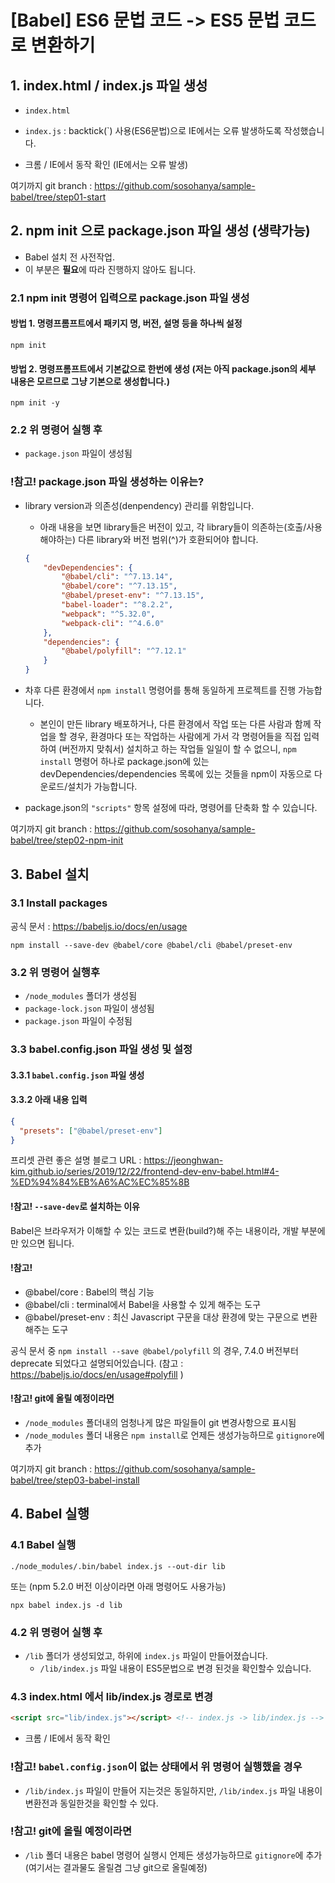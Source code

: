 # [Babel] ES6 문법 코드 -> ES5 문법 코드로 변환하기


## 1. index.html / index.js 파일 생성 

- `index.html`
- `index.js` : backtick(`) 사용(ES6문법)으로 IE에서는 오류 발생하도록 작성했습니다.

- 크롬 / IE에서 동작 확인 (IE에서는 오류 발생) 

여기까지 git branch : https://github.com/sosohanya/sample-babel/tree/step01-start 


## 2. npm init 으로 package.json 파일 생성 (생략가능)  

- Babel 설치 전 사전작업. 
- 이 부분은 **필요**에 따라 진행하지 않아도 됩니다. 

### 2.1 npm init 명령어 입력으로 package.json 파일 생성 

#### 방법 1. 명령프롬프트에서 패키지 명, 버전, 설명 등을 하나씩 설정  
```shell
npm init
```

#### 방법 2. 명령프롬프트에서 기본값으로 한번에 생성 (저는 아직 package.json의 세부 내용은 모르므로 그냥 기본으로 생성합니다.)
```shell
npm init -y 
```

### 2.2 위 명령어 실행 후 
- `package.json` 파일이 생성됨

### !참고! package.json 파일 생성하는 이유는?
- library version과 의존성(denpendency) 관리를 위함입니다.
    - 아래 내용을 보면 library들은 버전이 있고, 각 library들이 의존하는(호출/사용해야하는) 다른 library와 버전 범위(^)가 호환되어야 합니다. 
    ```json
    {
        "devDependencies": {
            "@babel/cli": "^7.13.14",
            "@babel/core": "^7.13.15",
            "@babel/preset-env": "^7.13.15",
            "babel-loader": "^8.2.2",
            "webpack": "^5.32.0",
            "webpack-cli": "^4.6.0"
        },
        "dependencies": {
            "@babel/polyfill": "^7.12.1"
        }
    }
    ```

- 차후 다른 환경에서 `npm install` 명령어를 통해 동일하게 프로젝트를 진행 가능합니다. 
    - 본인이 만든 library 배포하거나, 다른 환경에서 작업 또는 다른 사람과 함께 작업을 할 경우, 환경마다 또는 작업하는 사람에게 가서 각 명령어들을 직접 입력하여 (버전까지 맞춰서) 설치하고 하는 작업들 일일이 할 수 없으니, `npm install` 명령어 하나로 package.json에 있는 devDependencies/dependencies 목록에 있는 것들을 npm이 자동으로 다운로드/설치가 가능합니다.

- package.json의 `"scripts"` 항목 설정에 따라, 명령어를 단축화 할 수 있습니다. 

여기까지 git branch : https://github.com/sosohanya/sample-babel/tree/step02-npm-init


## 3. Babel 설치 

### 3.1 Install packages  

공식 문서 : https://babeljs.io/docs/en/usage  
```shell
npm install --save-dev @babel/core @babel/cli @babel/preset-env
```

### 3.2 위 명령어 실행후 
- `/node_modules` 폴더가 생성됨
- `package-lock.json` 파일이 생성됨
- `package.json` 파일이 수정됨

### 3.3 babel.config.json 파일 생성 및 설정

#### 3.3.1 `babel.config.json` 파일 생성
#### 3.3.2 아래 내용 입력 

```json
{
  "presets": ["@babel/preset-env"]
}
```

프리셋 관련 좋은 설명 블로그 URL : https://jeonghwan-kim.github.io/series/2019/12/22/frontend-dev-env-babel.html#4-%ED%94%84%EB%A6%AC%EC%85%8B 



#### !참고! `--save-dev`로 설치하는 이유
Babel은 브라우저가 이해할 수 있는 코드로 변환(build?)해 주는 내용이라, 개발 부분에만 있으면 됩니다. 

#### !참고! 
- @babel/core : Babel의 핵심 기능 
- @babel/cli : terminal에서 Babel을 사용할 수 있게 해주는 도구
- @babel/preset-env : 최신 Javascript 구문을 대상 환경에 맞는 구문으로 변환해주는 도구

공식 문서 중 `npm install --save @babel/polyfill` 의 경우, 7.4.0 버전부터 deprecate 되었다고 설명되어있습니다. (참고 : https://babeljs.io/docs/en/usage#polyfill ) 

#### !참고! git에 올릴 예정이라면
- `/node_modules` 폴더내의 엄청나게 많은 파일들이 git 변경사항으로 표시됨
- `/node_modules` 폴더 내용은 `npm install`로 언제든 생성가능하므로 `gitignore`에 추가 

여기까지 git branch : https://github.com/sosohanya/sample-babel/tree/step03-babel-install


## 4. Babel 실행 

### 4.1 Babel 실행 
```shell
./node_modules/.bin/babel index.js --out-dir lib
```

또는 (npm 5.2.0 버전 이상이라면 아래 명령어도 사용가능)
```shell
npx babel index.js -d lib
```

### 4.2 위 명령어 실행 후 
- `/lib` 폴더가 생성되었고, 하위에 `index.js` 파일이 만들어졌습니다. 
    - `/lib/index.js` 파일 내용이 ES5문법으로 변경 된것을 확인할수 있습니다. 

### 4.3 index.html 에서 lib/index.js 경로로 변경 

```html
<script src="lib/index.js"></script> <!-- index.js -> lib/index.js -->
```
- 크롬 / IE에서 동작 확인     


### !참고! `babel.config.json`이 없는 상태에서 위 명령어 실행했을 경우 
- `/lib/index.js` 파일이 만들어 지는것은 동일하지만, `/lib/index.js` 파일 내용이 변환전과 동일한것을 확인할 수 있다. 


### !참고! git에 올릴 예정이라면
- `/lib` 폴더 내용은 babel 명령어 실행시 언제든 생성가능하므로 `gitignore`에 추가 (여기서는 결과물도 올릴겸 그냥 git으로 올릴예정)

